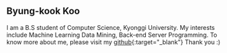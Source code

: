## Byung-kook Koo

I am a B.S student of Computer Science, Kyonggi University.
My interests include Machine Learning Data Mining, Back-end Server Programming.
To know more about me, please visit my [github](https://byungkookkoo.github.io/){:target="_blank"} Thank you :)
